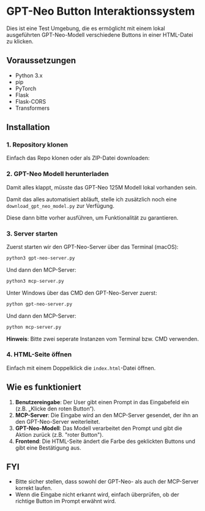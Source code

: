 # GPT-Neo Button Interaktionssystem

Dies ist eine Test Umgebung, die es ermöglicht mit einem lokal ausgeführten GPT-Neo-Modell verschiedene Buttons in einer HTML-Datei zu klicken.

## Voraussetzungen

- Python 3.x
- pip
- PyTorch
- Flask
- Flask-CORS
- Transformers

## Installation

### 1. Repository klonen

Einfach das Repo klonen oder als ZIP-Datei downloaden:

### 2. GPT-Neo Modell herunterladen

Damit alles klappt, müsste das GPT-Neo 125M Modell lokal vorhanden sein.

Damit das alles automatisiert abläuft, stelle ich zusätzlich noch eine `download_gpt_neo_model.py` zur Verfügung.

Diese dann bitte vorher ausführen, um Funktionalität zu garantieren.

### 3. Server starten

Zuerst starten wir den GPT-Neo-Server über das Terminal (macOS):

```bash
python3 gpt-neo-server.py
```

Und dann den MCP-Server:

```bash
python3 mcp-server.py
```

Unter Windows über das CMD den GPT-Neo-Server zuerst:

```bash
python gpt-neo-server.py
```

Und dann den MCP-Server:

```bash
python mcp-server.py
```

**Hinweis**: Bitte zwei seperate Instanzen vom Terminal bzw. CMD verwenden.


### 4. HTML-Seite öffnen

Einfach mit einem Doppelklick die `index.html`-Datei öffnen.

## Wie es funktioniert

1. **Benutzereingabe**: Der User gibt einen Prompt in das Eingabefeld ein (z.B. „Klicke den roten Button“).
2. **MCP-Server**: Die Eingabe wird an den MCP-Server gesendet, der ihn an den GPT-Neo-Server weiterleitet.
3. **GPT-Neo-Modell**: Das Modell verarbeitet den Prompt und gibt die Aktion zurück (z.B. "roter Button").
4. **Frontend**: Die HTML-Seite ändert die Farbe des geklickten Buttons und gibt eine Bestätigung aus.

## FYI

- Bitte sicher stellen, dass sowohl der GPT-Neo- als auch der MCP-Server korrekt laufen.
- Wenn die Eingabe nicht erkannt wird, einfach überprüfen, ob der richtige Button im Prompt erwähnt wird.
